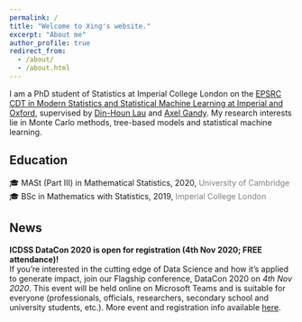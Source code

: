 ```yaml
---
permalink: /
title: "Welcome to Xing's website."
excerpt: "About me"
author_profile: true
redirect_from: 
  - /about/
  - /about.html
---
```


I am a PhD student of Statistics at Imperial College London on the [EPSRC CDT in Modern Statistics and Statistical Machine Learning at Imperial and Oxford](https://statml.io/), supervised by [Din-Houn Lau](http://wwwf.imperial.ac.uk/~fdl06/) and [Axel Gandy](https://wwwf.imperial.ac.uk/~agandy/). My research interests lie in Monte Carlo methods, tree-based models and statistical machine learning.



## Education
:mortar_board: MASt (Part III) in Mathematical Statistics, 2020, <span style="color:grey">University of Cambridge</span> \
:mortar_board: BSc in Mathematics with Statistics, 2019, <span style="color:grey">Imperial College London</span>


## News
**ICDSS DataCon 2020 is open for registration (4th Nov 2020; FREE attendance)!** \
If you’re interested in the cutting edge of Data Science and how it’s applied to generate impact, join our Flagship conference, DataCon 2020 on *4th Nov 2020*. This event will be held online on Microsoft Teams and is suitable for everyone (professionals, officials, researchers, secondary school and university students, etc.). More event and registration info available [here](https://www.imperial.ac.uk/events/125810/datacon-sustainable-recovery-with-data-science/).

